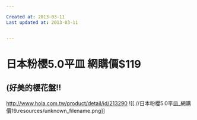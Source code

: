```yaml
---

Created at: 2013-03-11
Last updated at: 2013-03-11


---
```


# 日本粉櫻5.0平皿 網購價$119


## **(好美的櫻花盤!!**

<http://www.hola.com.tw/product/detail/id/213290>
![[.//日本粉櫻5.0平皿_網購價19.resources/unknown_filename.png]]

